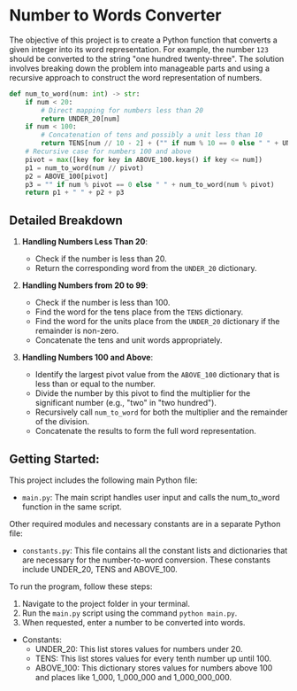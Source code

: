 # Number to Words Converter

The objective of this project is to create a Python function that converts a given integer into its word representation. For example, the number `123` should be converted to the string "one hundred twenty-three". The solution involves breaking down the problem into manageable parts and using a recursive approach to construct the word representation of numbers.


```python
def num_to_word(num: int) -> str:
    if num < 20:
        # Direct mapping for numbers less than 20
        return UNDER_20[num]
    if num < 100:
        # Concatenation of tens and possibly a unit less than 10
        return TENS[num // 10 - 2] + ("" if num % 10 == 0 else " " + UNDER_20[num % 10])
    # Recursive case for numbers 100 and above
    pivot = max([key for key in ABOVE_100.keys() if key <= num])
    p1 = num_to_word(num // pivot)
    p2 = ABOVE_100[pivot]
    p3 = "" if num % pivot == 0 else " " + num_to_word(num % pivot)
    return p1 + " " + p2 + p3
```

## Detailed Breakdown

1. **Handling Numbers Less Than 20**: 
   - Check if the number is less than 20.
   - Return the corresponding word from the `UNDER_20` dictionary.

2. **Handling Numbers from 20 to 99**:
   - Check if the number is less than 100.
   - Find the word for the tens place from the `TENS` dictionary.
   - Find the word for the units place from the `UNDER_20` dictionary if the remainder is non-zero.
   - Concatenate the tens and unit words appropriately.

3. **Handling Numbers 100 and Above**:
   - Identify the largest pivot value from the `ABOVE_100` dictionary that is less than or equal to the number.
   - Divide the number by this pivot to find the multiplier for the significant number (e.g., "two" in "two hundred").
   - Recursively call `num_to_word` for both the multiplier and the remainder of the division.
   - Concatenate the results to form the full word representation.

## Getting Started:

This project includes the following main Python file:

- `main.py`: The main script handles user input and calls the num_to_word function in the same script.

Other required modules and necessary constants are in a separate Python file:

- `constants.py`: This file contains all the constant lists and dictionaries that are necessary for the number-to-word conversion. These constants include UNDER_20, TENS and ABOVE_100.

To run the program, follow these steps:

1. Navigate to the project folder in your terminal.
2. Run the `main.py` script using the command `python main.py`.
3. When requested, enter a number to be converted into words.

- Constants:
  - UNDER_20: This list stores values for numbers under 20.
  - TENS: This list stores values for every tenth number up until 100.
  - ABOVE_100: This dictionary stores values for numbers above 100 and places like 1_000, 1_000_000 and 1_000_000_000.
